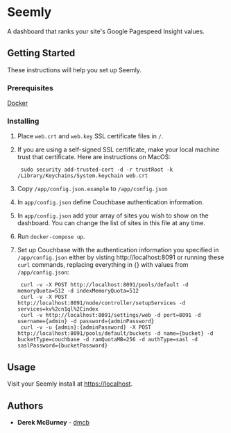 # Seemly

A dashboard that ranks your site's Google Pagespeed Insight values. 

## Getting Started

These instructions will help you set up Seemly.

### Prerequisites

[Docker](https://store.docker.com/search?offering=community&type=edition)

### Installing

1. Place `web.crt` and `web.key` SSL certificate files in `/`.

2. If you are using a self-signed SSL certificate, make your local machine trust that certificate. Here are instructions on MacOS:

        sudo security add-trusted-cert -d -r trustRoot -k /Library/Keychains/System.keychain web.crt

3. Copy `/app/config.json.example` to `/app/config.json`

4. In `app/config.json` define Couchbase authentication information.

5. In `app/config.json` add your array of sites you wish to show on the dashboard. You can change the list of sites in this file at any time.

6. Run `docker-compose up`.

7. Set up Couchbase with the authentication information you specified in `/app/config.json` either by visting http://localhost:8091 or running these `curl` commands, replacing everything in {} with values from `/app/config.json`:

        curl -v -X POST http://localhost:8091/pools/default -d memoryQuota=512 -d indexMemoryQuota=512
        curl -v -X POST http://localhost:8091/node/controller/setupServices -d services=kv%2cn1ql%2Cindex
        curl -v http://localhost:8091/settings/web -d port=8091 -d username={admin} -d password={adminPassword}
        curl -v -u {admin}:{adminPassword} -X POST http://localhost:8091/pools/default/buckets -d name={bucket} -d bucketType=couchbase -d ramQuotaMB=256 -d authType=sasl -d saslPassword={bucketPassword}

## Usage

Visit your Seemly install at [https://localhost](https://localhost).

## Authors

* **Derek McBurney** - [dmcb](https://github.com/dmcb)
